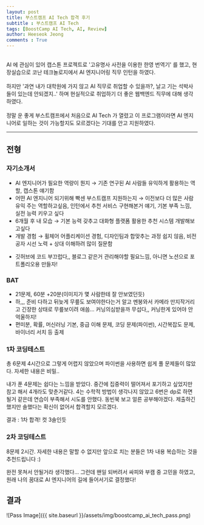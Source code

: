 ```yaml
---
layout: post
title: 부스트캠프 AI Tech 합격 후기
subtitle : 부스트캠프 AI Tech
tags: [BoostCamp AI Tech, AI, Review]
author: Heeseok Jeong
comments : True
---
```


<br>
AI 에 관심이 있어 캡스톤 프로젝트로 '고유명사 사전을 이용한 한영 번역기' 를 했고, 현장실습으로 코난 테크놀로지에서 AI 엔지니어링 직무 인턴을 하였다.
<br><br>
하지만 '과연 내가 대학원에 가지 않고 AI 직무로 취업할 수 있을까?, 날고 기는 석박사들이 있는데 안되겠지..' 하며 현실적으로 취업하기 더 좋은 웹백엔드 직무에 대해 생각하였다.
<br><br>
정말 운 좋게 부스트캠프에서 처음으로 AI Tech 가 열렸고 이 프로그램이라면 AI 엔지니어로 일하는 것이 가능할지도 모르겠다는 기대를 안고 지원하였다.

<br>
<hr>

## 전형

### 자기소개서

- AI 엔지니어가 필요한 역량이 뭔지 → 기존 연구된 AI 사람들 유익하게 활용하는 역할, 캡스톤 얘기함
- 어떤 AI 엔지니어 되기위해 빡센 부스트캠프 지원하는지 → 이전보다 더 많은 사람 유익 주는 역할하고싶음, 인턴에서 추천 서비스 구현해본거 얘기, 기본 부족 느낌, 실전 능력 키우고 싶다
- 6개월 후 내 모습 → 기본 능력 갖추고 대화형 플랫폼 활용한 추천 시스템 개발해보고싶다
- 개발 경험 → 휠체어 어플리케이션 경험, 디자인팀과 합맞추는 과정 쉽지 않음, 비전공자 시선 노력 + 상대 이해하려 많이 질문함
* 깃허브에 코드 부끄럽다,, 블로그 같은거 관리해야할 필요느낌, 아니면 노션으로 포트폴리오용 만들자!

### BAT

- 21문제, 60분 +20분(이미지가 몇 사람한테 잘 안보였던듯)
- 하,,, 준비 다하고 뒤늦게 무릎도 보여야한다는거 알고 멘붕와서 카메라 만지작거리고 긴장한 상태로 무릎보이려 애씀... 커닝의심받을까 무섭다,, 커닝한게 있어야 안억울하지!
- 편미분, 확률, 머신러닝 기본, 중급 이해 문제, 코딩 문제(파이썬), 시간복잡도 문제, 바이너리 서치 등 출제


### 1차 코딩테스트
총 6문제 4시간으로 그렇게 어렵지 않았으며 파이썬을 사용하면 쉽게 풀 문제들이 많았다. 자세한 내용은 비밀..    

내가 푼 4문제는 쉽다는 느낌을 받았다. 중간에 집중력이 떨어져서 포기하고 싶었지만 참고 해서 4개라도 맞춘거같다. 4는 수학적 방법이 생각나지 않았고 6번은 dp로 하면 될거 같은데 연습이 부족해서 시도를 안했다. 동빈북 보고 얼른 공부해야겠다.
제출하긴 했지만 솔했다는 확신이 없어서 합격할지 모르겠다.

결과 : 1차 합격! 컷 3솔인듯

### 2차 코딩테스트

8문제 2시간. 자세한 내용은 말할 수 없지만 앞으로 치는 분들은 1차 내용 복습하는 것을 추천드립니다 :)   

완전 못쳐서 안될거라 생각했다... 그런데 왠일 되버려서 싸피와 부캠 중 고민을 하였고, 원래 나의 꿈대로 AI 엔지니어의 길에 들어서기로 결정했다!

<h2>결과</h2>
![Pass Image]({{ site.baseurl }}/assets/img/boostcamp_ai_tech_pass.png)
